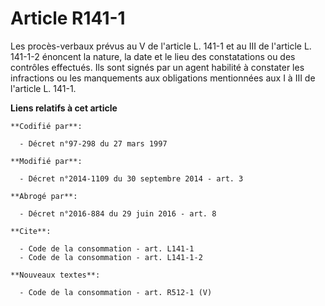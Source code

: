 # Article R141-1

Les procès-verbaux prévus au V de l'article L. 141-1 et au III de l'article L. 141-1-2 énoncent la nature, la date et le lieu
des constatations ou des contrôles effectués. Ils sont signés par un agent habilité à constater les infractions ou les
manquements aux obligations mentionnées aux I à III de l'article L. 141-1.

**Liens relatifs à cet article**

	**Codifié par**:

	  - Décret n°97-298 du 27 mars 1997

	**Modifié par**:

	  - Décret n°2014-1109 du 30 septembre 2014 - art. 3

	**Abrogé par**:

	  - Décret n°2016-884 du 29 juin 2016 - art. 8

	**Cite**:

	  - Code de la consommation - art. L141-1
	  - Code de la consommation - art. L141-1-2

	**Nouveaux textes**:

	  - Code de la consommation - art. R512-1 (V)
